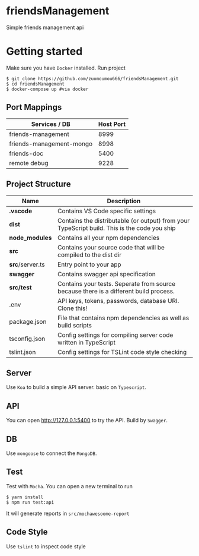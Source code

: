 # friendsManagement

Simple friends management api

# Getting started

Make sure you have `Docker` installed. Run project

```
$ git clone https://github.com/zuomoumou666/friendsManagement.git
$ cd friendsManagement
$ docker-compose up #via docker
```

## Port Mappings

| Services / DB            | Host Port |
| ------------------------ | --------- |
| friends-management       | 8999      |
| friends-management-mongo | 8998      |
| friends-doc              | 5400      |
| remote debug             | 9228      |

## Project Structure

| Name              | Description                                                                                  |
| ----------------- | -------------------------------------------------------------------------------------------- |
| **.vscode**       | Contains VS Code specific settings                                                           |
| **dist**          | Contains the distributable (or output) from your TypeScript build. This is the code you ship |
| **node_modules**  | Contains all your npm dependencies                                                           |
| **src**           | Contains your source code that will be compiled to the dist dir                              |
| **src**/server.ts | Entry point to your app                                                                      |
| **swagger**       | Contains swagger api specification                                                           |
| **src/test**      | Contains your tests. Seperate from source because there is a different build process.        |
| .env              | API keys, tokens, passwords, database URI. Clone this!                                       |
| package.json      | File that contains npm dependencies as well as build scripts                                 |
| tsconfig.json     | Config settings for compiling server code written in TypeScript                              |
| tslint.json       | Config settings for TSLint code style checking                                               |

## Server

Use `Koa` to build a simple API server. basic on `Typescript`.

## API

You can open http://127.0.0.1:5400 to try the API. Build by `Swagger`.

## DB

Use `mongoose` to connect the `MongoDB`.

## Test

Test with `Mocha`. You can open a new terminal to run

```
$ yarn install
$ npm run test:api
```

It will generate reports in `src/mochawesoome-report`

## Code Style

Use `tslint` to inspect code style
